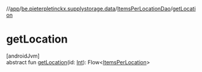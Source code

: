 //[app](../../../index.md)/[be.pieterpletinckx.supplystorage.data](../index.md)/[ItemsPerLocationDao](index.md)/[getLocation](get-location.md)

# getLocation

[androidJvm]\
abstract fun [getLocation](get-location.md)(id: [Int](https://kotlinlang.org/api/latest/jvm/stdlib/kotlin/-int/index.html)): Flow&lt;[ItemsPerLocation](../-items-per-location/index.md)&gt;
